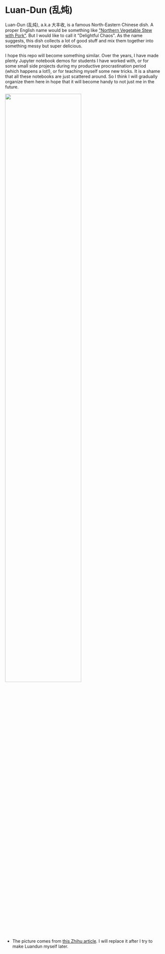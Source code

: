 # Luan-Dun (乱炖)

Luan-Dun (乱炖), a.k.a 大丰收, is a famous North-Eastern Chinese dish. A proper English name would be something like ["Northern Vegetable Stew with Pork"](https://omnivorescookbook.com/vegetable-stew). But I would like to call it "Delightful Chaos". As the name suggests, this dish collects a lot of good stuff and mix them together into something messy but super delicious.

I hope this repo will become something similar. Over the years, I have made plenty Jupyter notebook demos for students I have worked with, or for some small side projects during my productive procrastination period (which happens a lot!), or for teaching myself some new tricks. It is a shame that all these notebooks are just scattered around. So I think I will gradually organize them here in hope that it will become handy to not just me in the future.

<img src="https://pic1.zhimg.com/80/v2-78296395fd10c792be289336212d67e4_1440w.jpg" width="70%">

* The picture comes from [this Zhihu article](https://zhuanlan.zhihu.com/p/31905785). I will replace it after I try to make Luandun myself later.

